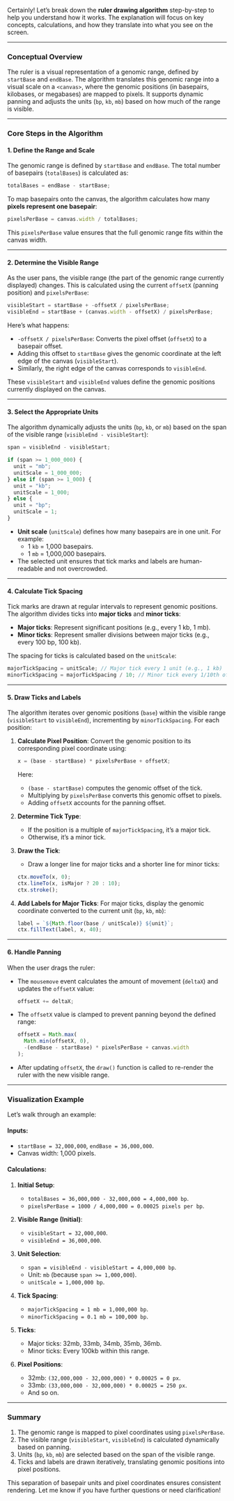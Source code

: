 Certainly! Let’s break down the **ruler drawing algorithm** step-by-step to help you understand how it works. The explanation will focus on key concepts, calculations, and how they translate into what you see on the screen.

---

### **Conceptual Overview**

The ruler is a visual representation of a genomic range, defined by `startBase` and `endBase`. The algorithm translates this genomic range into a visual scale on a `<canvas>`, where the genomic positions (in basepairs, kilobases, or megabases) are mapped to pixels. It supports dynamic panning and adjusts the units (`bp`, `kb`, `mb`) based on how much of the range is visible.

---

### **Core Steps in the Algorithm**

#### 1. **Define the Range and Scale**
The genomic range is defined by `startBase` and `endBase`. The total number of basepairs (`totalBases`) is calculated as:

```javascript
totalBases = endBase - startBase;
```

To map basepairs onto the canvas, the algorithm calculates how many **pixels represent one basepair**:

```javascript
pixelsPerBase = canvas.width / totalBases;
```

This `pixelsPerBase` value ensures that the full genomic range fits within the canvas width.

---

#### 2. **Determine the Visible Range**
As the user pans, the visible range (the part of the genomic range currently displayed) changes. This is calculated using the current `offsetX` (panning position) and `pixelsPerBase`:

```javascript
visibleStart = startBase + -offsetX / pixelsPerBase;
visibleEnd = startBase + (canvas.width - offsetX) / pixelsPerBase;
```

Here’s what happens:
- `-offsetX / pixelsPerBase`: Converts the pixel offset (`offsetX`) to a basepair offset.
- Adding this offset to `startBase` gives the genomic coordinate at the left edge of the canvas (`visibleStart`).
- Similarly, the right edge of the canvas corresponds to `visibleEnd`.

These `visibleStart` and `visibleEnd` values define the genomic positions currently displayed on the canvas.

---

#### 3. **Select the Appropriate Units**
The algorithm dynamically adjusts the units (`bp`, `kb`, or `mb`) based on the span of the visible range (`visibleEnd - visibleStart`):

```javascript
span = visibleEnd - visibleStart;

if (span >= 1_000_000) {
  unit = "mb";
  unitScale = 1_000_000;
} else if (span >= 1_000) {
  unit = "kb";
  unitScale = 1_000;
} else {
  unit = "bp";
  unitScale = 1;
}
```

- **Unit scale** (`unitScale`) defines how many basepairs are in one unit. For example:
  - 1 `kb` = 1,000 basepairs.
  - 1 `mb` = 1,000,000 basepairs.
- The selected unit ensures that tick marks and labels are human-readable and not overcrowded.

---

#### 4. **Calculate Tick Spacing**
Tick marks are drawn at regular intervals to represent genomic positions. The algorithm divides ticks into **major ticks** and **minor ticks**:
- **Major ticks**: Represent significant positions (e.g., every 1 kb, 1 mb).
- **Minor ticks**: Represent smaller divisions between major ticks (e.g., every 100 bp, 100 kb).

The spacing for ticks is calculated based on the `unitScale`:

```javascript
majorTickSpacing = unitScale; // Major tick every 1 unit (e.g., 1 kb)
minorTickSpacing = majorTickSpacing / 10; // Minor tick every 1/10th of a unit
```

---

#### 5. **Draw Ticks and Labels**
The algorithm iterates over genomic positions (`base`) within the visible range (`visibleStart` to `visibleEnd`), incrementing by `minorTickSpacing`. For each position:
1. **Calculate Pixel Position**:
   Convert the genomic position to its corresponding pixel coordinate using:

   ```javascript
   x = (base - startBase) * pixelsPerBase + offsetX;
   ```

   Here:
   - `(base - startBase)` computes the genomic offset of the tick.
   - Multiplying by `pixelsPerBase` converts this genomic offset to pixels.
   - Adding `offsetX` accounts for the panning offset.

2. **Determine Tick Type**:
   - If the position is a multiple of `majorTickSpacing`, it’s a major tick.
   - Otherwise, it’s a minor tick.

3. **Draw the Tick**:
   - Draw a longer line for major ticks and a shorter line for minor ticks:

   ```javascript
   ctx.moveTo(x, 0);
   ctx.lineTo(x, isMajor ? 20 : 10);
   ctx.stroke();
   ```

4. **Add Labels for Major Ticks**:
   For major ticks, display the genomic coordinate converted to the current unit (`bp`, `kb`, `mb`):

   ```javascript
   label = `${Math.floor(base / unitScale)} ${unit}`;
   ctx.fillText(label, x, 40);
   ```

---

#### 6. **Handle Panning**
When the user drags the ruler:
- The `mousemove` event calculates the amount of movement (`deltaX`) and updates the `offsetX` value:

  ```javascript
  offsetX += deltaX;
  ```

- The `offsetX` value is clamped to prevent panning beyond the defined range:

  ```javascript
  offsetX = Math.max(
    Math.min(offsetX, 0),
    -(endBase - startBase) * pixelsPerBase + canvas.width
  );
  ```

- After updating `offsetX`, the `draw()` function is called to re-render the ruler with the new visible range.

---

### **Visualization Example**

Let’s walk through an example:

#### Inputs:
- `startBase = 32,000,000`, `endBase = 36,000,000`.
- Canvas width: 1,000 pixels.

#### Calculations:
1. **Initial Setup**:
   - `totalBases = 36,000,000 - 32,000,000 = 4,000,000 bp`.
   - `pixelsPerBase = 1000 / 4,000,000 = 0.00025 pixels per bp`.

2. **Visible Range (Initial)**:
   - `visibleStart = 32,000,000`.
   - `visibleEnd = 36,000,000`.

3. **Unit Selection**:
   - `span = visibleEnd - visibleStart = 4,000,000 bp`.
   - Unit: `mb` (because `span >= 1,000,000`).
   - `unitScale = 1,000,000 bp`.

4. **Tick Spacing**:
   - `majorTickSpacing = 1 mb = 1,000,000 bp`.
   - `minorTickSpacing = 0.1 mb = 100,000 bp`.

5. **Ticks**:
   - Major ticks: 32mb, 33mb, 34mb, 35mb, 36mb.
   - Minor ticks: Every 100kb within this range.

6. **Pixel Positions**:
   - 32mb: `(32,000,000 - 32,000,000) * 0.00025 = 0 px`.
   - 33mb: `(33,000,000 - 32,000,000) * 0.00025 = 250 px`.
   - And so on.

---

### **Summary**
1. The genomic range is mapped to pixel coordinates using `pixelsPerBase`.
2. The visible range (`visibleStart`, `visibleEnd`) is calculated dynamically based on panning.
3. Units (`bp`, `kb`, `mb`) are selected based on the span of the visible range.
4. Ticks and labels are drawn iteratively, translating genomic positions into pixel positions.

This separation of basepair units and pixel coordinates ensures consistent rendering. Let me know if you have further questions or need clarification!